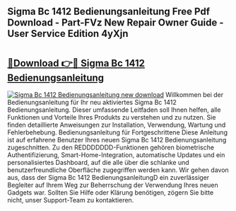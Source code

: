 ## Sigma Bc 1412 Bedienungsanleitung Free Pdf Download - Part-FVz New Repair Owner Guide - User Service Edition 4yXjn

# <h2><a href="http://df662uy.blite.top/?on=Sigma+Bc+1412+Bedienungsanleitung">🔗Download 👉🔴 Sigma Bc 1412 Bedienungsanleitung</a></h2>

[![Sigma Bc 1412 Bedienungsanleitung new download](https://i.imgur.com/lujVjoI.png)](http://df662uy.blite.top/?on=Sigma+Bc+1412+Bedienungsanleitung)
Willkommen bei der Bedienungsanleitung für Ihr neu aktiviertes Sigma Bc 1412 Bedienungsanleitung. Dieser umfassende Leitfaden soll Ihnen helfen, alle Funktionen und Vorteile Ihres Produkts zu verstehen und zu nutzen. Sie finden detaillierte Anweisungen zur Installation, Verwendung, Wartung und Fehlerbehebung. Bedienungsanleitung für Fortgeschrittene Diese Anleitung ist auf erfahrene Benutzer Ihres neuen Sigma Bc 1412 Bedienungsanleitung zugeschnitten. Zu den REDDDDDDD-Funktionen gehören biometrische Authentifizierung, Smart-Home-Integration, automatische Updates und ein personalisiertes Dashboard, auf die alle über die schlanke und benutzerfreundliche Oberfläche zugegriffen werden kann. Wir gehen davon aus, dass der Sigma Bc 1412 BedienungsanleitungD ein zuverlässiger Begleiter auf Ihrem Weg zur Beherrschung der Verwendung Ihres neuen Gadgets war. Sollten Sie Hilfe oder Klärung benötigen, zögern Sie bitte nicht, unser Support-Team zu kontaktieren.
